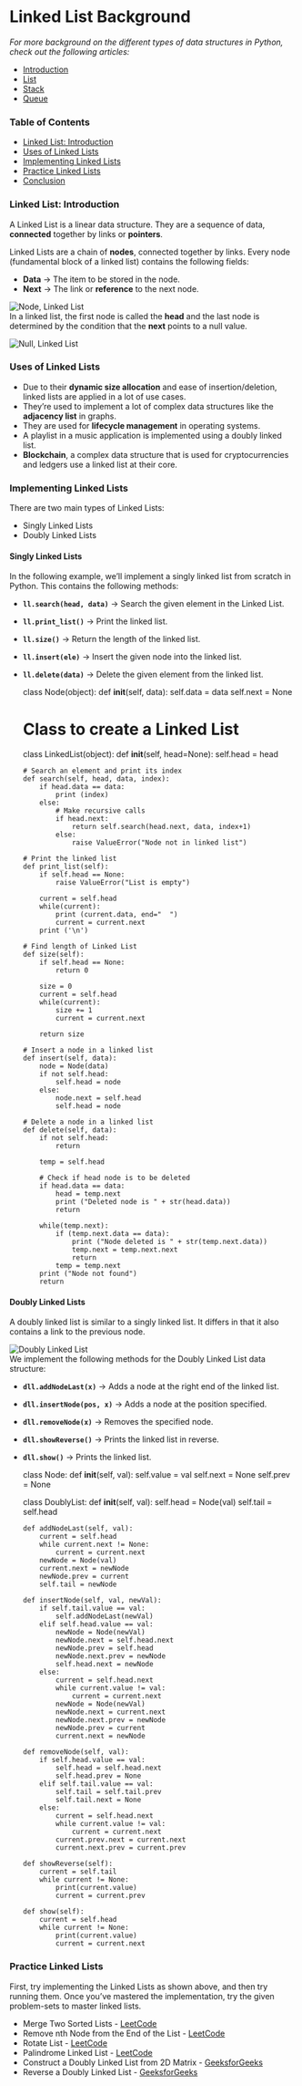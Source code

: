 # Linked List Background

_For more background on the different types of data structures in Python, check out the following articles:_

- [Introduction](https://www.section.io/data-structures-python-part-1/)
- [List](https://www.section.io/list-data-structure-python/)
- [Stack](https://www.section.io/stack-data-structure-python)
- [Queue](https://www.section.io/queue-data-structure-python/)

### Table of Contents <span id="table-of-contents"></span>

- [Linked List: Introduction](https://www.section.io/engineering-education/linked-list-data-structure-python/#linked-list:-introduction)
- [Uses of Linked Lists](https://www.section.io/engineering-education/linked-list-data-structure-python/#uses-of-linked-lists)
- [Implementing Linked Lists](https://www.section.io/engineering-education/linked-list-data-structure-python/#implementing-linked-lists)
- [Practice Linked Lists](https://www.section.io/engineering-education/linked-list-data-structure-python/#practice-linked-lists)
- [Conclusion](https://www.section.io/engineering-education/linked-list-data-structure-python/#conclusion)

### Linked List: Introduction <span id="linked-list-introduction"></span>

A Linked List is a linear data structure. They are a sequence of data, **connected** together by links or **pointers**.

Linked Lists are a chain of **nodes**, connected together by links. Every node (fundamental block of a linked list) contains the following fields:

- **Data** -&gt; The item to be stored in the node.
- **Next** -&gt; The link or **reference** to the next node.

![Node, Linked List](https://www.section.io/engineering-education/linked-list-data-structure-python/nodell.png)  
In a linked list, the first node is called the **head** and the last node is determined by the condition that the **next** points to a null value.

![Null, Linked List](https://www.section.io/engineering-education/linked-list-data-structure-python/nonell.jpg)

### Uses of Linked Lists <span id="uses-of-linked-lists"></span>

- Due to their **dynamic size allocation** and ease of insertion/deletion, linked lists are applied in a lot of use cases.
- They’re used to implement a lot of complex data structures like the **adjacency list** in graphs.
- They are used for **lifecycle management** in operating systems.
- A playlist in a music application is implemented using a doubly linked list.
- **Blockchain**, a complex data structure that is used for cryptocurrencies and ledgers use a linked list at their core.

### Implementing Linked Lists <span id="implementing-linked-lists"></span>

There are two main types of Linked Lists:

- Singly Linked Lists
- Doubly Linked Lists

#### Singly Linked Lists <span id="singly-linked-lists"></span>

In the following example, we’ll implement a singly linked list from scratch in Python. This contains the following methods:

- **`ll.search(head, data)`** -&gt; Search the given element in the Linked List.
- **`ll.print_list()`** -&gt; Print the linked list.
- **`ll.size()`** -&gt; Return the length of the linked list.
- **`ll.insert(ele)`** -&gt; Insert the given node into the linked list.
- **`ll.delete(data)`** -&gt; Delete the given element from the linked list.

  class Node(object): def **init**(self, data): self.data = data self.next = None

  # Class to create a Linked List

  class LinkedList(object): def **init**(self, head=None): self.head = head

      # Search an element and print its index
      def search(self, head, data, index):
          if head.data == data:
              print (index)
          else:
              # Make recursive calls
              if head.next:
                  return self.search(head.next, data, index+1)
              else:
                  raise ValueError("Node not in linked list")

      # Print the linked list
      def print_list(self):
          if self.head == None:
              raise ValueError("List is empty")

          current = self.head
          while(current):
              print (current.data, end="  ")
              current = current.next
          print ('\n')

      # Find length of Linked List
      def size(self):
          if self.head == None:
              return 0

          size = 0
          current = self.head
          while(current):
              size += 1
              current = current.next

          return size

      # Insert a node in a linked list
      def insert(self, data):
          node = Node(data)
          if not self.head:
              self.head = node
          else:
              node.next = self.head
              self.head = node

      # Delete a node in a linked list
      def delete(self, data):
          if not self.head:
              return

          temp = self.head

          # Check if head node is to be deleted
          if head.data == data:
              head = temp.next
              print ("Deleted node is " + str(head.data))
              return

          while(temp.next):
              if (temp.next.data == data):
                  print ("Node deleted is " + str(temp.next.data))
                  temp.next = temp.next.next
                  return
              temp = temp.next
          print ("Node not found")
          return

#### Doubly Linked Lists <span id="doubly-linked-lists"></span>

A doubly linked list is similar to a singly linked list. It differs in that it also contains a link to the previous node.

![Doubly Linked List](https://www.section.io/engineering-education/linked-list-data-structure-python/doublyll.png)  
We implement the following methods for the Doubly Linked List data structure:

- **`dll.addNodeLast(x)`** -&gt; Adds a node at the right end of the linked list.
- **`dll.insertNode(pos, x)`** -&gt; Adds a node at the position specified.
- **`dll.removeNode(x)`** -&gt; Removes the specified node.
- **`dll.showReverse()`** -&gt; Prints the linked list in reverse.
- **`dll.show()`** -&gt; Prints the linked list.

  class Node: def **init**(self, val): self.value = val self.next = None self.prev = None

  class DoublyList: def **init**(self, val): self.head = Node(val) self.tail = self.head

      def addNodeLast(self, val):
          current = self.head
          while current.next != None:
              current = current.next
          newNode = Node(val)
          current.next = newNode
          newNode.prev = current
          self.tail = newNode

      def insertNode(self, val, newVal):
          if self.tail.value == val:
              self.addNodeLast(newVal)
          elif self.head.value == val:
              newNode = Node(newVal)
              newNode.next = self.head.next
              newNode.prev = self.head
              newNode.next.prev = newNode
              self.head.next = newNode
          else:
              current = self.head.next
              while current.value != val:
                  current = current.next
              newNode = Node(newVal)
              newNode.next = current.next
              newNode.next.prev = newNode
              newNode.prev = current
              current.next = newNode

      def removeNode(self, val):
          if self.head.value == val:
              self.head = self.head.next
              self.head.prev = None
          elif self.tail.value == val:
              self.tail = self.tail.prev
              self.tail.next = None
          else:
              current = self.head.next
              while current.value != val:
                  current = current.next
              current.prev.next = current.next
              current.next.prev = current.prev

      def showReverse(self):
          current = self.tail
          while current != None:
              print(current.value)
              current = current.prev

      def show(self):
          current = self.head
          while current != None:
              print(current.value)
              current = current.next

### Practice Linked Lists <span id="practice-linked-lists"></span>

First, try implementing the Linked Lists as shown above, and then try running them. Once you’ve mastered the implementation, try the given problem-sets to master linked lists.

- Merge Two Sorted Lists - [LeetCode](https://leetcode.com/problems/merge-two-sorted-lists/)
- Remove nth Node from the End of the List - [LeetCode](https://leetcode.com/problems/remove-nth-node-from-end-of-list/)
- Rotate List - [LeetCode](https://leetcode.com/problems/rotate-list/)
- Palindrome Linked List - [LeetCode](https://leetcode.com/problems/palindrome-linked-list/)
- Construct a Doubly Linked List from 2D Matrix - [GeeksforGeeks](https://www.geeksforgeeks.org/construct-a-doubly-linked-linked-list-from-2d-matrix/?ref=rp)
- Reverse a Doubly Linked List - [GeeksforGeeks](https://www.geeksforgeeks.org/reverse-a-doubly-linked-list/?ref=rp)

